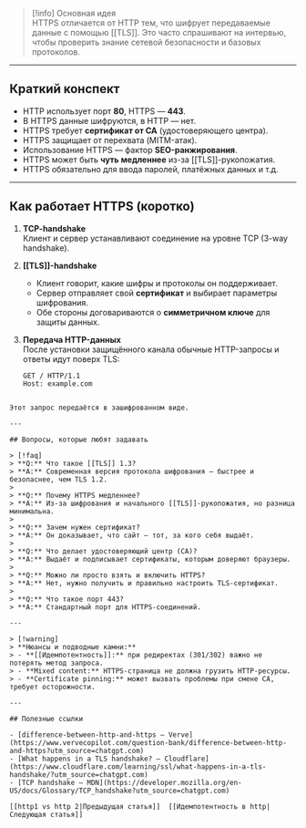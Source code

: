 > [!info] Основная идея  
> HTTPS отличается от HTTP тем, что шифрует передаваемые данные с помощью [[TLS]]. Это часто спрашивают на интервью, чтобы проверить знание сетевой безопасности и базовых протоколов.

---

## Краткий конспект

- HTTP использует порт **80**, HTTPS — **443**.
- В HTTPS данные шифруются, в HTTP — нет.
- HTTPS требует **сертификат от CA** (удостоверяющего центра).
- HTTPS защищает от перехвата (MITM-атак).
- Использование HTTPS — фактор **SEO-ранжирования**.
- HTTPS может быть **чуть медленнее** из-за [[TLS]]-рукопожатия.
- HTTPS обязательно для ввода паролей, платёжных данных и т.д.

---

## Как работает HTTPS (коротко)

1. **TCP-handshake**  
   Клиент и сервер устанавливают соединение на уровне TCP (3-way handshake).

2. **[[TLS]]-handshake**  
   - Клиент говорит, какие шифры и протоколы он поддерживает.  
   - Сервер отправляет свой **сертификат** и выбирает параметры шифрования.  
   - Обе стороны договариваются о **симметричном ключе** для защиты данных.

3. **Передача HTTP-данных**  
   После установки защищённого канала обычные HTTP-запросы и ответы идут поверх TLS:

   ```http
   GET / HTTP/1.1
   Host: example.com
```

Этот запрос передаётся в зашифрованном виде.

---

## Вопросы, которые любят задавать

> [!faq]  
> **Q:** Что такое [[TLS]] 1.3?  
> **A:** Современная версия протокола шифрования — быстрее и безопаснее, чем TLS 1.2.  
>  
> **Q:** Почему HTTPS медленнее?  
> **A:** Из-за шифрования и начального [[TLS]]-рукопожатия, но разница минимальна.  
>  
> **Q:** Зачем нужен сертификат?  
> **A:** Он доказывает, что сайт — тот, за кого себя выдаёт.  
>  
> **Q:** Что делает удостоверяющий центр (CA)?  
> **A:** Выдаёт и подписывает сертификаты, которым доверяют браузеры.  
>  
> **Q:** Можно ли просто взять и включить HTTPS?  
> **A:** Нет, нужно получить и правильно настроить TLS-сертификат.  
>  
> **Q:** Что такое порт 443?  
> **A:** Стандартный порт для HTTPS-соединений.

---

> [!warning]
> **Нюансы и подводные камни:**  
> - **[[Идемпотентность]]:** при редиректах (301/302) важно не потерять метод запроса.  
> - **Mixed content:** HTTPS-страница не должна грузить HTTP-ресурсы.  
> - **Certificate pinning:** может вызвать проблемы при смене CA, требует осторожности.

---

## Полезные ссылки

- [difference-between-http-and-https — Verve](https://www.vervecopilot.com/question-bank/difference-between-http-and-https?utm_source=chatgpt.com)
- [What happens in a TLS handshake? — Cloudflare](https://www.cloudflare.com/learning/ssl/what-happens-in-a-tls-handshake/?utm_source=chatgpt.com)
- [TCP handshake — MDN](https://developer.mozilla.org/en-US/docs/Glossary/TCP_handshake?utm_source=chatgpt.com)

[[http1 vs http 2|Предыдущая статья]]  [[Идемпотентность в http|Следующая статья]]